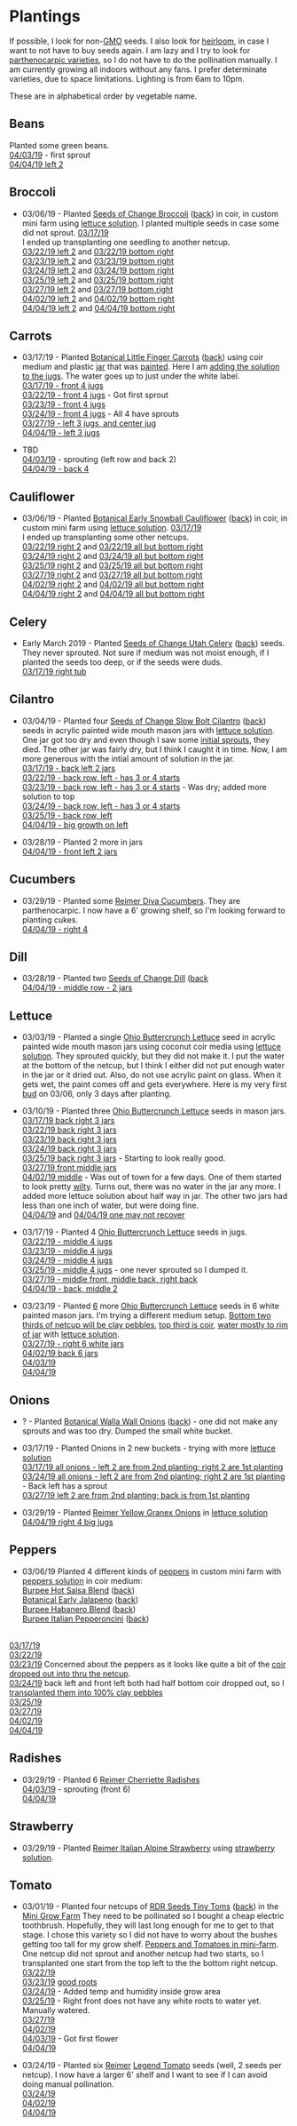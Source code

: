 # Plantings

If possible, I look for non-[GMO](https://en.wikipedia.org/wiki/Genetically_modified_organism) seeds. I also look for [heirloom](https://en.wikipedia.org/wiki/Heirloom_plant), in case I want to not have to buy seeds again. I am lazy and I try to look for [parthenocarpic varieties](https://en.wikipedia.org/wiki/Parthenocarpy), so I do not have to do the pollination manually. I am currently growing all indoors without any fans. I prefer determinate varieties, due to space limitations. Lighting is from 6am to 10pm.

These are in alphabetical order by vegetable name.

## Beans
Planted some green beans.
<br>[04/03/19](files/IMG_4996.jpg) - first sprout
<br>[04/04/19 left 2](files/IMG_5008.jpg)

## Broccoli
* 03/06/19 - Planted [Seeds of Change Broccoli](files/seeds_of_change_broccoli_front.jpg) ([back](files/seeds_of_change_broccoli_back.jpg)) in coir, in custom mini farm using [lettuce solution](../nutrients/README.md#lettuce). I planted multiple seeds in case some did not sprout.
[03/17/19](files/IMG_4622.jpg)
<br>I ended up transplanting one seedling to another netcup.
<br>[03/22/19 left 2](files/IMG_4658.jpg) and [03/22/19 bottom right](files/IMG_4659.jpg)
<br>[03/23/19 left 2](files/IMG_4665.jpg) and [03/23/19 bottom right](files/IMG_4666.jpg)
<br>[03/24/19 left 2](files/IMG_4689.jpg) and [03/24/19 bottom right](files/IMG_4690.jpg)
<br>[03/25/19 left 2](files/IMG_4702.jpg) and [03/25/19 bottom right](files/IMG_4703.jpg)
<br>[03/27/19 left 2](files/IMG_4755.jpg) and [03/27/19 bottom right](files/IMG_4756.jpg)
<br>[04/02/19 left 2](files/IMG_4985.jpg) and [04/02/19 bottom right](files/IMG_4986.jpg)
<br>[04/04/19 left 2](files/IMG_5002.jpg) and [04/04/19 bottom right](files/IMG_5003.jpg)

## Carrots
* 03/17/19 - Planted [Botanical Little Finger Carrots](files/botanical_carrots_little_finger_front.jpg) ([back](files/botanical_carrots_little_finger_back.jpg)) using coir medium and plastic [jar](../equipment/files/cashew_jar.jpeg) that was [painted](../equipment/files/plastic_jugs_being_painted.jpg). Here I am [adding the solution to the jugs](../equipment/files/prep_plastic_jugs.jpg). The water goes up to just under the white label. 
<br>[03/17/19 - front 4 jugs](files/IMG_4625.jpg)
<br>[03/22/19 - front 4 jugs](files/IMG_4657.jpg) - Got first sprout
<br>[03/23/19 - front 4 jugs](files/IMG_4663.jpg)
<br>[03/24/19 - front 4 jugs](files/IMG_4681.jpg) - All 4 have sprouts
<br>[03/27/19 - left 3 jugs, and center jug](files/IMG_4753.jpg)
<br>[04/04/19 - left 3 jugs](files/IMG_4999.jpg)

* TBD
<br>[04/03/19](files/IMG_4997.jpg) - sprouting (left row and back 2)
<br>[04/04/19 - back 4](files/IMG_4999.jpg)

## Cauliflower
* 03/06/19 - Planted [Botanical Early Snowball Cauliflower](files/botanical_cauliflower_early_snowball_front.jpg) ([back](files/botanical_cauliflower_early_snowball_back.jpg)) in coir, in custom mini farm using [lettuce solution](../nutrients/README.md#lettuce).
[03/17/19](files/IMG_4622.jpg)
<br>I ended up transplanting some other netcups.
<br>[03/22/19 right 2](files/IMG_4658.jpg) and [03/22/19 all but bottom right](files/IMG_4659.jpg)
<br>[03/24/19 right 2](files/IMG_4689.jpg) and [03/24/19 all but bottom right](files/IMG_4690.jpg)
<br>[03/25/19 right 2](files/IMG_4702.jpg) and [03/25/19 all but bottom right](files/IMG_4703.jpg)
<br>[03/27/19 right 2](files/IMG_4755.jpg) and [03/27/19 all but bottom right](files/IMG_4756.jpg)
<br>[04/02/19 right 2](files/IMG_4985.jpg) and [04/02/19 all but bottom right](files/IMG_4986.jpg)
<br>[04/04/19 right 2](files/IMG_5002.jpg) and [04/04/19 all but bottom right](files/IMG_5003.jpg)

## Celery
* Early March 2019 - Planted [Seeds of Change Utah Celery](files/seeds_of_change_celery_front.jpg) ([back](files/seeds_of_change_celery_back.jpg)) seeds. They never sprouted. Not sure if medium was not moist enough, if I planted the seeds too deep, or if the seeds were duds.
<br>[03/17/19 right tub](files/IMG_4627.jpg)


## Cilantro
* 03/04/19 - Planted four [Seeds of Change Slow Bolt Cilantro](files/seeds_of_change_cilantro_front.jpg) ([back](files/seeds_of_change_cilantro_back.jpg)) seeds in acrylic painted wide mouth mason jars with [lettuce solution](../nutrients/README.md#lettuce). One jar got too dry and even though I saw some [initial sprouts](files/cilantro_lettuce_and_tomato.jpg), they died. The other jar was fairly dry, but I think I caught it in time. Now, I am more generous with the intial amount of solution in the jar. 
<br>[03/17/19 - back left 2 jars](files/IMG_4625.jpg)
<br>[03/22/19 - back row, left - has 3 or 4 starts](files/IMG_4657.jpg)
<br>[03/23/19 - back row, left - has 3 or 4 starts](files/IMG_4663.jpg) - Was dry; added more solution to top
<br>[03/24/19 - back row, left - has 3 or 4 starts](files/IMG_4681.jpg)
<br>[03/25/19 - back row, left](files/IMG_4700.jpg)
<br>[04/04/19 - big growth on left](files/IMG_5001.jpg)

* 03/28/19 - Planted 2 more in jars
<br>[04/04/19 - front left 2 jars](files/IMG_4999.jpg)

## Cucumbers
* 03/29/19 - Planted some [Reimer Diva Cucumbers](files/reimer_diva_cucumbers.jpg). They are parthenocarpic. I now have a 6' growing shelf, so I'm looking forward to planting cukes.
<br>[04/04/19 - right 4](files/IMG_5008.jpg)

## Dill
* 03/28/19 - Planted two [Seeds of Change Dill](files/seeds_of_change_dill_front.jpg) ([back](files/seeds_of_change_dill_back.jpg)
<br>[04/04/19 - middle row - 2 jars](files/IMG_4999.jpg)

## Lettuce

* 03/03/19 - Planted a single [Ohio Buttercrunch Lettuce](files/ohio_lettuce_buttercrunch.jpg) seed in acrylic painted wide mouth mason jars using coconut coir media using [lettuce solution](../nutrients/README.md#lettuce). They sprouted quickly, but they did not make it. I put the water at the bottom of the netcup, but I think I either did not put enough water in the jar or it dried out. Also, do not use acrylic paint on glass. When it gets wet, the paint comes off and gets everywhere. Here is my very first [bud](files/first_bud.jpg) on 03/06, only 3 days after planting.

* 03/10/19 - Planted three [Ohio Buttercrunch Lettuce](files/ohio_lettuce_buttercrunch.jpg) seeds in mason jars.
<br>[03/17/19 back right 3 jars](files/IMG_4625.jpg)
<br>[03/22/19 back right 3 jars](files/IMG_4657.jpg)
<br>[03/23/19 back right 3 jars](files/IMG_4663.jpg)
<br>[03/24/19 back right 3 jars](files/IMG_4681.jpg)
<br>[03/25/19 back right 3 jars](files/IMG_4700.jpg) - Starting to look really good.
<br>[03/27/19 front middle jars](files/IMG_4754.jpg)
<br>[04/02/19 middle](files/IMG_4984.jpg) - Was out of town for a few days. One of them started to look pretty [wilty](files/IMG_4993.jpg). Turns out, there was no water in the jar any more. I added more lettuce solution about half way in jar. The other two jars had less than one inch of water, but were doing fine.
<br>[04/04/19](files/IMG_5001.jpg) and [04/04/19 one may not recover](files/IMG_5004.jpg) 

* 03/17/19 - Planted 4 [Ohio Buttercrunch Lettuce](files/ohio_lettuce_buttercrunch.jpg) seeds in jugs.
<br>[03/22/19 - middle 4 jugs](files/IMG_4657.jpg)
<br>[03/23/19 - middle 4 jugs](files/IMG_4663.jpg)
<br>[03/24/19 - middle 4 jugs](files/IMG_4681.jpg)
<br>[03/25/19 - middle 4 jugs](files/IMG_4700.jpg) - one never sprouted so I dumped it.
<br>[03/27/19 - middle front, middle back, right back](files/IMG_4753.jpg)
<br>[04/04/19 - back, middle 2](files/IMG_4999.jpg)

* 03/23/19 - Planted [6](files/IMG_4676.jpg) more [Ohio Buttercrunch Lettuce](files/ohio_lettuce_buttercrunch.jpg) seeds in 6 white painted mason jars. I'm trying a different medium setup. [Bottom two thirds of netcup will be clay pebbles](files/IMG_4672.jpg), [top third is coir](files/IMG_4673.jpg), [water mostly to rim of jar](files/IMG_4674.jpg) with [lettuce solution](../nutrients/README.md#lettuce).
<br>[03/27/19 - right 6 white jars](files/IMG_4754.jpg)
<br>[04/02/19 back 6 jars](files/IMG_4984.jpg)
<br>[04/03/19](files/IMG_4998.jpg)
<br>[04/04/19](files/IMG_5001.jpg)

## Onions

* ? - Planted [Botanical Walla Wall Onions](files/botanical_walla_walla_onion_front.jpg) ([back](files/botanical_walla_walla_onion_back.jpg)) - one did not make any sprouts and was too dry. Dumped the small white bucket.

* 03/17/19 - Planted Onions in 2 new buckets - trying with more [lettuce solution](../nutrients/README.md#lettuce) 
<br>[03/17/19 all onions - left 2 are from 2nd planting; right 2 are 1st planting](files/IMG_4626.jpg)
<br>[03/24/19 all onions - left 2 are from 2nd planting; right 2 are 1st planting](files/IMG_4682.jpg) - Back left has a sprout
<br>[03/27/19 left 2 are from 2nd planting; back is from 1st planting](files/IMG_4754.jpg)

* 03/29/19 - Planted [Reimer Yellow Granex Onions](files/reimer_yellow_granex_onions.jpg) in [lettuce solution](../nutrients/README.md#lettuce)
<br>[04/04/19 right 4 big jugs](files/IMG_5001.jpg)

## Peppers
* 03/06/19 Planted 4 different kinds of [peppers](files/peppers.jpg) in custom mini farm with [peppers solution](../nutrients/README.md#peppers) in coir medium:
<br>[Burpee Hot Salsa Blend](files/burpee_hot_salsa_blend_front.jpg) ([back](files/burpee_hot_salsa_blend_back.jpg))
<br>[Botanical Early Jalapeno](files/botanical_early_jalapeno_front.jpg) ([back](files/botanical_early_jalapeno_back.jpg))
<br>[Burpee Habanero Blend](files/burpee_habanero_blend_front.jpg) ([back](files/burpee_habanero_blend_back.jpg))
<br>[Burpee Italian Pepperoncini](files/burpee_italian_pepperoncini_front.jpg) ([back](files/burpee_italian_pepperoncini_back.jpg))

<br>[03/17/19](files/IMG_4619.jpg)
<br>[03/22/19](files/IMG_4655.jpg)
<br>[03/23/19](files/IMG_4668.jpg) Concerned about the peppers as it looks like quite a bit of the [coir dropped out into thru the netcup](../equipment/files/IMG_4669.jpg).
<br>[03/24/19](files/IMG_4684.jpg) back left and front left both had half bottom coir dropped out, so I [transplanted them into 100% clay pebbles](files/IMG_4685.jpg)
<br>[03/25/19](files/IMG_4698.jpg)
<br>[03/27/19](files/IMG_4757.jpg)
<br>[04/02/19](files/IMG_4988.jpg)
<br>[04/04/19](files/IMG_5005.jpg)

## Radishes
* 03/29/19 - Planted 6 [Reimer Cherriette Radishes](files/reimer_cherriette_radishes.jpg)
<br>[04/03/19](files/IMG_4997.jpg) - sprouting (front 6)
<br>[04/04/19](files/IMG_4997.jpg)

## Strawberry
* 03/29/19 - Planted [Reimer Italian Alpine Strawberry](files/reimer_italian_alpine_strawberries.jpg) using [strawberry solution](../nutrients/README.md#strawberry).


## Tomato
* 03/01/19 - Planted four netcups of [RDR Seeds Tiny Toms](files/rdr_tiny_tom_front.jpg) ([back](files/rdr_tiny_tom_back.jpg)) in the [Mini Grow Farm](../nutrients/files/mini_grow_farm_with_tomatoes.jpg) They need to be pollinated so I bought a cheap electric toothbrush. Hopefully, they will last long enough for me to get to that stage. I chose this variety so I did not have to worry about the bushes getting too tall for my grow shelf. [Peppers and Tomatoes in mini-farm](files/tomatoes_and_peppers.jpg).
<br>One netcup did not sprout and another netcup had two starts, so I transplanted one start from the top left to the the bottom right netcup.
<br>[03/22/19](files/IMG_4656.jpg)
<br>[03/23/19](files/IMG_4667.jpg) [good roots](files/IMG_4670.jpg)
<br>[03/24/19](files/IMG_4683.jpg) - Added temp and humidity inside grow area
<br>[03/25/19](files/IMG_4699.jpg) - Right front does not have any white roots to water yet. Manually watered.
<br>[03/27/19](files/IMG_4758.jpg)
<br>[04/02/19](files/IMG_4989.jpg)
<br>[04/03/19](files/IMG_4994.jpg) - Got first flower
<br>[04/04/19](files/IMG_5006.jpg)

* 03/24/19 - Planted six [Reimer](http://www.reimerseeds.com/) [Legend Tomato](files/reimer_legend_tomato.jpg) seeds (well, 2 seeds per netcup). I now have a larger 6' shelf and I want to see if I can avoid doing manual pollination.
<br>[03/24/19](files/IMG_4691.jpg)
<br>[04/02/19](files/IMG_4990.jpg)
<br>[04/04/19](files/IMG_5007.jpg)
